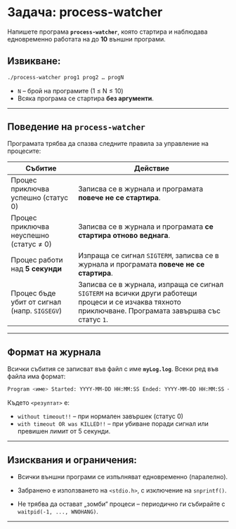 # Задача: **process-watcher**

Напишете програма **`process-watcher`**, която стартира и наблюдава едновременно работата на до **10** външни програми.

## Извикване:

```bash
./process-watcher prog1 prog2 … progN
```

- `N` – брой на програмите (1 ≤ N ≤ 10)
- Всяка програма се стартира **без аргументи**.

---

## Поведение на `process-watcher`

Програмата трябва да спазва следните правила за управление на процесите:

| Събитие | Действие |
|---------|----------|
| Процес приключва успешно (статус 0) | Записва се в журнала и програмата **повече не се стартира**. |
| Процес приключва неуспешно (статус ≠ 0) | Записва се в журнала и програмата **се стартира отново веднага**. |
| Процес работи над **5 секунди** | Изпраща се сигнал `SIGTERM`, записва се в журнала и програмата **повече не се стартира**. |
| Процес бъде убит от сигнал (напр. `SIGSEGV`) | Записва се в журнала, изпраща се сигнал `SIGTERM` на всички други работещи процеси и се изчаква тяхното приключване. Програмата завършва със статус `1`. |

---

## Формат на журнала

Всички събития се записват във файл с име **`myLog.log`**. Всеки ред във файла има формат:

```bash
Program <име> Started: YYYY-MM-DD HH:MM:SS Ended: YYYY-MM-DD HH:MM:SS <резултат>
```

Където `<резултат>` е:

- `without timeout!!` – при нормален завършек (статус 0)
- `with timeout OR was KILLED!!` – при убиване поради сигнал или превишен лимит от 5 секунди.

---

## Изисквания и ограничения:

- Всички външни програми се изпълняват едновременно (паралелно).
- Забранено е използването на `<stdio.h>`, с изключение на `snprintf()`.

- Не трябва да остават „зомби“ процеси – периодично ги събирайте с `waitpid(-1, ..., WNOHANG)`.

---  
